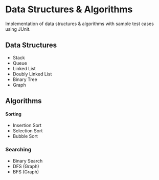 # Data Structures & Algorithms

Implementation of data structures & algorithms with sample test cases using JUnit.

## Data Structures

- Stack
- Queue
- Linked List
- Doubly Linked List
- Binary Tree
- Graph

## Algorithms

#### Sorting

- Insertion Sort
- Selection Sort
- Bubble Sort

### Searching

- Binary Search
- DFS (Graph)
- BFS (Graph)